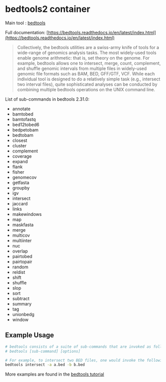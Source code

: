# bedtools2 container

Main tool : [bedtools](https://bedtools.readthedocs.io/en/latest/index.html)

Full documentation: [https://bedtools.readthedocs.io/en/latest/index.html](https://bedtools.readthedocs.io/en/latest/index.html)

> Collectively, the bedtools utilities are a swiss-army knife of tools for a wide-range of genomics analysis tasks. The most widely-used tools enable genome arithmetic: that is, set theory on the genome. For example, bedtools allows one to intersect, merge, count, complement, and shuffle genomic intervals from multiple files in widely-used genomic file formats such as BAM, BED, GFF/GTF, VCF. While each individual tool is designed to do a relatively simple task (e.g., intersect two interval files), quite sophisticated analyses can be conducted by combining multiple bedtools operations on the UNIX command line.

List of sub-commands in bedtools 2.31.0:
- annotate
- bamtobed
- bamtofastq
- bed12tobed6
- bedpetobam
- bedtobam
- closest
- cluster
- complement
- coverage
- expand
- flank
- fisher
- genomecov
- getfasta
- groupby
- igv
- intersect
- jaccard
- links
- makewindows
- map
- maskfasta
- merge
- multicov
- multiinter
- nuc
- overlap
- pairtobed
- pairtopair
- random
- reldist
- shift
- shuffle
- slop
- sort
- subtract
- summary
- tag
- unionbedg
- window

## Example Usage

```bash
# bedtools consists of a suite of sub-commands that are invoked as follows:
# bedtools [sub-command] [options]

# For example, to intersect two BED files, one would invoke the following:
bedtools intersect -a a.bed -b b.bed
```

More examples are found in the [bedtools tutorial](http://quinlanlab.org/tutorials/bedtools/bedtools.html)